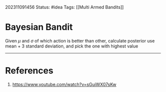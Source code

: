 202311091456
Status: #idea
Tags: [[Multi Armed Bandits]]

# Bayesian Bandit

Given $\mu$ and $\sigma$ of which action is better than other, calculate posterior 
use mean + 3 standard deviation, and pick the one with highest value

---
# References

1. https://www.youtube.com/watch?v=sGuiWX07sKw